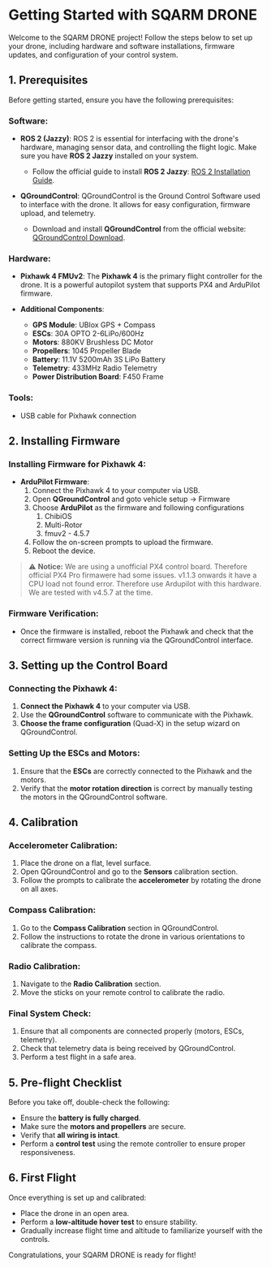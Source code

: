 # Getting Started with SQARM DRONE

Welcome to the SQARM DRONE project! Follow the steps below to set up your drone, including hardware and software installations, firmware updates, and configuration of your control system.

## 1. Prerequisites

Before getting started, ensure you have the following prerequisites:

### Software:

- **ROS 2 (Jazzy)**:
  ROS 2 is essential for interfacing with the drone's hardware, managing sensor data, and controlling the flight logic. Make sure you have **ROS 2 Jazzy** installed on your system.
  - Follow the official guide to install **ROS 2 Jazzy**: [ROS 2 Installation Guide](https://docs.ros.org/en/foxy/Installation.html).

- **QGroundControl**:
  QGroundControl is the Ground Control Software used to interface with the drone. It allows for easy configuration, firmware upload, and telemetry.
  - Download and install **QGroundControl** from the official website: [QGroundControl Download](https://qgroundcontrol.com/downloads/).

### Hardware:

- **Pixhawk 4 FMUv2**:
  The **Pixhawk 4** is the primary flight controller for the drone. It is a powerful autopilot system that supports PX4 and ArduPilot firmware.
  
- **Additional Components**:
  - **GPS Module**: UBlox GPS + Compass
  - **ESCs**: 30A OPTO 2-6LiPo/600Hz
  - **Motors**: 880KV Brushless DC Motor
  - **Propellers**: 1045 Propeller Blade
  - **Battery**: 11.1V 5200mAh 3S LiPo Battery
  - **Telemetry**: 433MHz Radio Telemetry
  - **Power Distribution Board**: F450 Frame

### Tools:
- USB cable for Pixhawk connection

## 2. Installing Firmware

### Installing Firmware for Pixhawk 4:
- **ArduPilot Firmware**:
  1. Connect the Pixhawk 4 to your computer via USB.
  2. Open **QGroundControl** and goto vehicle setup -> Firmware
  3. Choose **ArduPilot** as the firmware and following configurations
     1. ChibiOS
     2. Multi-Rotor
     3. fmuv2 - 4.5.7
  4. Follow the on-screen prompts to upload the firmware.
  5. Reboot the device.


> ⚠️ **Notice:**  We are using a unofficial PX4 control board. Therefore official PX4 Pro firmawere had some issues. v1.1.3 onwards it have a CPU load not found error. Therefore use Ardupilot with this hardware. We are tested with v4.5.7 at the time. 

### Firmware Verification:
- Once the firmware is installed, reboot the Pixhawk and check that the correct firmware version is running via the QGroundControl interface.

## 3. Setting up the Control Board

### Connecting the Pixhawk 4:
1. **Connect the Pixhawk 4** to your computer via USB.
2. Use the **QGroundControl** software to communicate with the Pixhawk.
3. **Choose the frame configuration** (Quad-X) in the setup wizard on QGroundControl.


### Setting Up the ESCs and Motors:
1. Ensure that the **ESCs** are correctly connected to the Pixhawk and the motors.
2. Verify that the **motor rotation direction** is correct by manually testing the motors in the QGroundControl software.

## 4. Calibration

### Accelerometer Calibration:
1. Place the drone on a flat, level surface.
2. Open QGroundControl and go to the **Sensors** calibration section.
3. Follow the prompts to calibrate the **accelerometer** by rotating the drone on all axes.

### Compass Calibration:
1. Go to the **Compass Calibration** section in QGroundControl.
2. Follow the instructions to rotate the drone in various orientations to calibrate the compass.

### Radio Calibration:
1. Navigate to the **Radio Calibration** section.
2. Move the sticks on your remote control to calibrate the radio.

### Final System Check:
1. Ensure that all components are connected properly (motors, ESCs, telemetry).
2. Check that telemetry data is being received by QGroundControl.
3. Perform a test flight in a safe area.

## 5. Pre-flight Checklist

Before you take off, double-check the following:
- Ensure the **battery is fully charged**.
- Make sure the **motors and propellers** are secure.
- Verify that **all wiring is intact**.
- Perform a **control test** using the remote controller to ensure proper responsiveness.

## 6. First Flight

Once everything is set up and calibrated:
- Place the drone in an open area.
- Perform a **low-altitude hover test** to ensure stability.
- Gradually increase flight time and altitude to familiarize yourself with the controls.

Congratulations, your SQARM DRONE is ready for flight!

